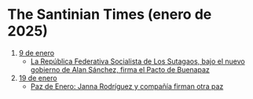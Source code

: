 # The Santinian Times (enero de 2025)

1. [9 de enero](times_01-09-2025.md)
   * [La República Federativa Socialista de Los Sutagaos, bajo el nuevo gobierno de Alan Sánchez, firma el Pacto de Buenapaz](times_01-09-2025.md#la-república-federativa-socialista-de-los-sutagaos-bajo-el-nuevo-gobierno-de-alan-sánchez-firma-el-pacto-de-buenapaz)
2. [19 de enero](times_01-19-2025.md)
   * [Paz de Enero: Janna Rodríguez y compañía firman otra paz](times_01-19-2025.md#paz-de-enero-janna-rodríguez-y-compañía-firman-otra-paz)
